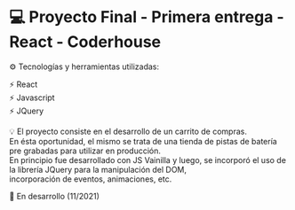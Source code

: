 # :computer: Proyecto Final - Primera entrega - React - Coderhouse

:gear: Tecnologías y herramientas utilizadas:

:zap: React
<br/>
:zap: Javascript
<br/>
:zap: JQuery

:bulb: El proyecto consiste en el desarrollo de un carrito de compras.
<br/>
En ésta oportunidad, el mismo se trata de una tienda de pistas de batería pre grabadas para utilizar en producción.
<br/>
En principio fue desarrollado con JS Vainilla y luego, se incorporó el uso de la librería JQuery para la manipulación del DOM,
<br/>
incorporación de eventos, animaciones, etc.
<br/> 

:battery: En desarrollo (11/2021)
